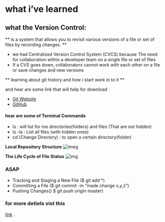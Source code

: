 # what i’ve learned  



## what the Version Control:  
** is a system that allows you to revisit various versions of a file or set of files by recording changes. **
  - we had Centralized Version Control System (CVCS)
  because The need for collaboration within a developer team on a single file or set of files
  - If a CVS goes down, collaborators cannot work with each other on a file or save changes and new versions
      

 ** learning about git history and how i start work in to it **


  and hear are some link that will help for download 
  - [Git Website](http://git-scm.com/download/mac)
  - [GitHub](https://desktop.github.com/)


  #### hear are some of Terminal Commands

   - ls : will list for me directories(folders) and files (That are not hidden)
- ls -la : List all files (with hidden ones)
- cd (Change Directory) : to open a certain directory(folder)


 **Local Repository Structure**
 ![imeg](https://blog.udemy.com/wp-content/uploads/2015/08/image036.png)
  
  **The Life Cycle of File Status**
  ![img](https://blog.udemy.com/wp-content/uploads/2015/08/image006.png
  )
    
 ### ASAP
 - Tracking and Staging a New File
 ($ git add *)
 - Committing a File ($ git commit -m “made change x,y,z”)
 - Pushing Changes() $ git push origin master)


 ### for more detiels vist this 
 [link](https://blog.udemy.com/git-tutorial-a-comprehensive-guide/#6
 )
 .



    


 
